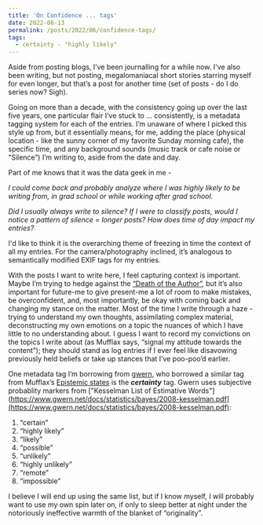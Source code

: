 ```yaml
---
title: 'On Confidence ... tags'
date: 2022-06-13
permalink: /posts/2022/06/confidence-tags/
tags:
  - certainty - "highly likely"
---
```


Aside from posting blogs, I’ve been journalling for a while now. I've also been writing, but not posting, megalomaniacal short stories starring myself for even longer, but that’s a post for another time (set of posts - do I do series now? Sigh). 

Going on more than a decade, with the consistency going up over the last five years, one particular flair I’ve stuck to ... consistently, is a metadata tagging system for each of the entries. I’m unaware of where I picked this style up from, but it essentially means, for me, adding the place (physical location - like the sunny corner of my favorite Sunday morning cafe), the specific time, and any background sounds (music track or cafe noise or “Silence”) I’m writing to, aside from the date and day.

Part of me knows that it was the data geek in me - 

*I could come back and probably analyze where I was highly likely to be writing from, in grad school or while working after grad school.*

*Did I usually always write to silence? If I were to classify posts, would I notice a pattern of silence = longer posts? How does time of day impact my entries?*

I'd like to think it is the overarching theme of freezing in time the context of all my entries. For the camera/photography inclined, it’s analogous to semantically modified EXIF tags for my entries.

With the posts I want to write here, I feel capturing context is important. Maybe I’m trying to hedge against the [“Death of the Author”](https://en.wikipedia.org/wiki/The_Death_of_the_Author), but it’s also important for future-me to give present-me a lot of room to make mistakes, be overconfident, and, most importantly, be okay with coming back and changing my stance on the matter. Most of the time I write through a haze - trying to understand my own thoughts, assimilating complex material, deconstructing my own emotions on a topic the nuances of which I have little to no understanding about. I guess I want to record my convictions on the topics I write about (as Mufflax says, “signal my attitude towards the content”); they should stand as log entries if I ever feel like disavowing previously held beliefs or take up stances that I’ve poo-poo’d earlier. 

One metadata tag I’m borrowing from [gwern](https://www.gwern.net/About#confidence-tags), who borrowed a similar tag from Mufflax’s [Epistemic states](https://web.archive.org/web/20110927151625/http://muflax.com/episteme/) is the **_certainty_** tag. Gwern uses subjective probablity markers from ["Kesselman List of Estimative Words"](https://www.gwern.net/docs/statistics/bayes/2008-kesselman.pdf](https://www.gwern.net/docs/statistics/bayes/2008-kesselman.pdf):

1. “certain”
2. “highly likely”
3. “likely”
4. “possible” 
5. “unlikely”
6. “highly unlikely”
7. “remote”
8. “impossible”

I believe I will end up using the same list, but if I know myself, I will probably want to use my own spin later on, if only to sleep better at night under the notoriously ineffective warmth of the blanket of “originality”.